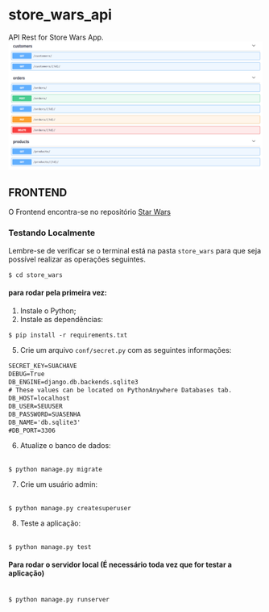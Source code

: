 # store_wars_api
API Rest for Store Wars App.
![Page](print.png "Page")

## FRONTEND

O Frontend encontra-se no repositório [Star Wars](https://github.com/ewerton94/store_wars)
### Testando Localmente


Lembre-se de verificar se o terminal está na pasta `store_wars` para que seja possível realizar as operações seguintes.

```system
$ cd store_wars
```

#### para rodar pela primeira vez:

1. Instale o Python;
2. Instale as dependências:

```system
$ pip install -r requirements.txt
```


5. Crie um arquivo `conf/secret.py` com as seguintes informações:

```
SECRET_KEY=SUACHAVE
DEBUG=True
DB_ENGINE=django.db.backends.sqlite3
# These values can be located on PythonAnywhere Databases tab.
DB_HOST=localhost
DB_USER=SEUUSER
DB_PASSWORD=SUASENHA
DB_NAME='db.sqlite3'
#DB_PORT=3306
```

6. Atualize o banco de dados:

```system

$ python manage.py migrate

```

7. Crie um usuário admin:

```system

$ python manage.py createsuperuser

```
8. Teste a aplicação:

```system

$ python manage.py test

```



#### Para rodar o servidor local (É necessário toda vez que for testar a aplicação)

```system

$ python manage.py runserver

```

